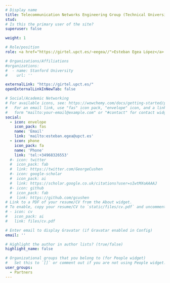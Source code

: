 ```yaml
---
# Display name
title: Telecommunication Networks Engineering Group (Technical University of Cartagena)
stud:
# Is this the primary user of the site?
superuser: false

weight: 1

# Role/position
role: <a href="https://girtel.upct.es/~eegea//">Esteban Egea López</a> <br> <a href="https://girtel.upct.es/~vbeltran//">Victoria Beltrán Martínez</a> <br> Subproject - Multi-stakeholder Network Planning and Orchestration for Reliable and Secure Connected Mobility: Multi-RAT Planning and Operation (ONOFRE-4-UPCT). Ref. PID2023-148104OB-C42

# Organizations/Affiliations
#organizations:
#  - name: Stanford University
#    url: ''

externalLink: "https://girtel.upct.es/"
openExternalLinkInNewTab: false

# Social/Academic Networking
# For available icons, see: https://wowchemy.com/docs/getting-started/page-builder/#icons
#   For an email link, use "fas" icon pack, "envelope" icon, and a link in the
#   form "mailto:your-email@example.com" or "#contact" for contact widget.
social:
  - icon: envelope
    icon_pack: fas
    name: 'Email'
    link: 'mailto:esteban.egea@upct.es'
  - icon: phone
    icon_pack: fa
    name: 'Phone'
    link: 'tel:+34968326553'
  #- icon: twitter
  #  icon_pack: fab
  #  link: https://twitter.com/GeorgeCushen
  #- icon: google-scholar
  #  icon_pack: ai
  #  link: https://scholar.google.co.uk/citations?user=sIwtMXoAAAAJ
  #- icon: github
  #  icon_pack: fab
  #  link: https://github.com/gcushen
# Link to a PDF of your resume/CV from the About widget.
# To enable, copy your resume/CV to `static/files/cv.pdf` and uncomment the lines below.
# - icon: cv
#   icon_pack: ai
#   link: files/cv.pdf

# Enter email to display Gravatar (if Gravatar enabled in Config)
email: ''

# Highlight the author in author lists? (true/false)
highlight_name: false

# Organizational groups that you belong to (for People widget)
#   Set this to `[]` or comment out if you are not using People widget.
user_groups:
  - Partners
---
```


